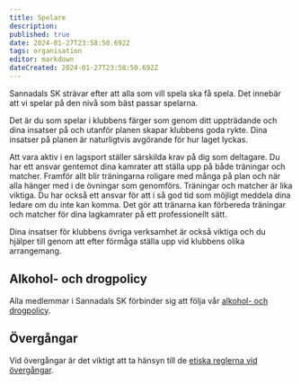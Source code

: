 ```yaml
---
title: Spelare
description: 
published: true
date: 2024-01-27T23:58:50.692Z
tags: organisation
editor: markdown
dateCreated: 2024-01-27T23:58:50.692Z
---
```


Sannadals SK strävar efter att alla som vill spela ska få spela. Det innebär att vi spelar på den nivå som bäst passar spelarna.

Det är du som spelar i klubbens färger som genom ditt uppträdande och dina insatser på och utanför planen skapar klubbens goda rykte. Dina insatser på planen är naturligtvis avgörande för hur laget lyckas.

Att vara aktiv i en lagsport ställer särskilda krav på dig som deltagare. Du har ett ansvar gentemot dina kamrater att ställa upp på både träningar och matcher. Framför allt blir träningarna roligare med många på plan och när alla hänger med i de övningar som genomförs. Träningar och matcher är lika viktiga. Du har också ett ansvar för att i så god tid som möjligt meddela dina ledare om du inte kan komma. Det gör att tränarna kan förbereda träningar och matcher för dina lagkamrater på ett professionellt sätt.

Dina insatser för klubbens övriga verksamhet är också viktiga och du hjälper till genom att efter förmåga ställa upp vid klubbens olika arrangemang.

## Alkohol- och drogpolicy
Alla medlemmar i Sannadals SK förbinder sig att följa vår [alkohol- och drogpolicy](/alkohol-drogpolicy). 

## Övergångar
Vid övergångar är det viktigt att ta hänsyn till de [etiska reglerna vid övergångar](/regler-overgangar).
